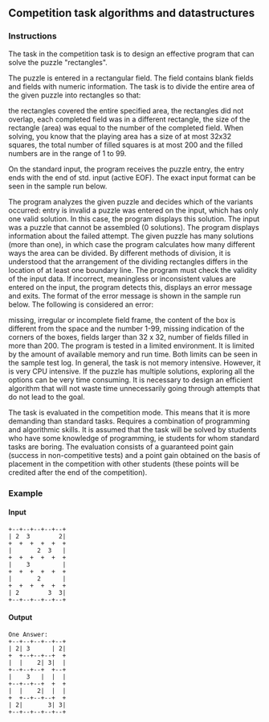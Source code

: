 ## Competition task algorithms and datastructures



### Instructions
The task in the competition task is to design an effective program that can solve the puzzle "rectangles".

The puzzle is entered in a rectangular field. The field contains blank fields and fields with numeric information. The task is to divide the entire area of ​​the given puzzle into rectangles so that:

the rectangles covered the entire specified area,
the rectangles did not overlap,
each completed field was in a different rectangle,
the size of the rectangle (area) was equal to the number of the completed field.
When solving, you know that the playing area has a size of at most 32x32 squares, the total number of filled squares is at most 200 and the filled numbers are in the range of 1 to 99.

On the standard input, the program receives the puzzle entry, the entry ends with the end of std. input (active EOF). The exact input format can be seen in the sample run below.

The program analyzes the given puzzle and decides which of the variants occurred:
entry is invalid a puzzle was entered on the input, which has only one valid solution. In this case, the program displays this solution.
The input was a puzzle that cannot be assembled (0 solutions). The program displays information about the failed attempt.
The given puzzle has many solutions (more than one), in which case the program calculates how many different ways the area can be divided. By different methods of division, it is understood that the arrangement of the dividing rectangles differs in the location of at least one boundary line.
The program must check the validity of the input data. If incorrect, meaningless or inconsistent values ​​are entered on the input, the program detects this, displays an error message and exits. The format of the error message is shown in the sample run below. The following is considered an error:

missing, irregular or incomplete field frame,
the content of the box is different from the space and the number 1-99,
missing indication of the corners of the boxes,
fields larger than 32 x 32,
number of fields filled in more than 200.
The program is tested in a limited environment. It is limited by the amount of available memory and run time. Both limits can be seen in the sample test log. In general, the task is not memory intensive. However, it is very CPU intensive. If the puzzle has multiple solutions, exploring all the options can be very time consuming. It is necessary to design an efficient algorithm that will not waste time unnecessarily going through attempts that do not lead to the goal.

The task is evaluated in the competition mode. This means that it is more demanding than standard tasks. Requires a combination of programming and algorithmic skills. It is assumed that the task will be solved by students who have some knowledge of programming, ie students for whom standard tasks are boring. The evaluation consists of a guaranteed point gain (success in non-competitive tests) and a point gain obtained on the basis of placement in the competition with other students (these points will be credited after the end of the competition).

### Example

#### Input
~~~
+--+--+--+--+--+
| 2  3        2|
+  +  +  +  +  +
|       2  3   |
+  +  +  +  +  +
|    3         |
+  +  +  +  +  +
|       2      |
+  +  +  +  +  +
| 2        3  3|
+--+--+--+--+--+
~~~
#### Output
~~~
One Answer:
+--+--+--+--+--+
| 2| 3      | 2|
+  +--+--+--+  +
|  |    2| 3|  |
+--+--+--+  +--+
|    3   |  |  |
+--+--+--+  +  +
|  |    2|  |  |
+  +--+--+--+  +
| 2|       3| 3|
+--+--+--+--+--+
~~~
